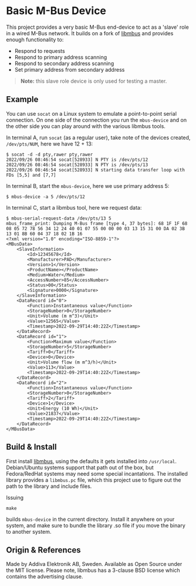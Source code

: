 Basic M-Bus Device
==================

This project provides a very basic M-Bus end-device to act as a 'slave'
role in a wired M-Bus network.  It builds on a fork of [libmbus][1] and
provides enough functionality to:

 - Respond to requests
 - Respond to primary address scanning
 - Respond to secondary address scanning
 - Set primary address from secondary address

> **Note:** this slave role device is only used for testing a master.


Example
-------

You can use `socat` on a Linux system to emulate a point-to-point serial
connection.  On one side of the connection you run the `mbus-device` and
on the other side you can play around with the various libmbus tools.

In terminal A, run `socat` (as a regular user), take note of the devices
created, `/dev/pts/NUM`, here we have 12 + 13:

    $ socat -d -d pty,rawer pty,rawer
    2022/09/26 08:46:54 socat[528933] N PTY is /dev/pts/12
    2022/09/26 08:46:54 socat[528933] N PTY is /dev/pts/13
    2022/09/26 08:46:54 socat[528933] N starting data transfer loop with FDs [5,5] and [7,7]

In terminal B, start the `mbus-device`, here we use primary address 5:

    $ mbus-device -a 5 /dev/pts/12

In terminal C, start a libmbus tool, here we request data:

    $ mbus-serial-request-data /dev/pts/13 5
    mbus_frame_print: Dumping M-Bus frame [type 4, 37 bytes]: 68 1F 1F 68 08 05 72 78 56 34 12 24 40 01 07 55 00 00 00 03 13 15 31 00 DA 02 3B 13 01 8B 60 04 37 18 02 1B 16 
    <?xml version="1.0" encoding="ISO-8859-1"?>
    <MBusData>
        <SlaveInformation>
            <Id>12345678</Id>
            <Manufacturer>PAD</Manufacturer>
            <Version>1</Version>
            <ProductName></ProductName>
            <Medium>Water</Medium>
            <AccessNumber>85</AccessNumber>
            <Status>00</Status>
            <Signature>0000</Signature>
        </SlaveInformation>
        <DataRecord id="0">
            <Function>Instantaneous value</Function>
            <StorageNumber>0</StorageNumber>
            <Unit>Volume (m m^3)</Unit>
            <Value>12565</Value>
            <Timestamp>2022-09-29T14:40:22Z</Timestamp>
        </DataRecord>
        <DataRecord id="1">
            <Function>Maximum value</Function>
            <StorageNumber>5</StorageNumber>
            <Tariff>0</Tariff>
            <Device>0</Device>
            <Unit>Volume flow (m m^3/h)</Unit>
            <Value>113</Value>
            <Timestamp>2022-09-29T14:40:22Z</Timestamp>
        </DataRecord>
        <DataRecord id="2">
            <Function>Instantaneous value</Function>
            <StorageNumber>0</StorageNumber>
            <Tariff>2</Tariff>
            <Device>1</Device>
            <Unit>Energy (10 Wh)</Unit>
            <Value>21837</Value>
            <Timestamp>2022-09-29T14:40:22Z</Timestamp>
        </DataRecord>
    </MBusData>


Build & Install
---------------

First install [libmbus][1], using the defaults it gets installed into
`/usr/local`.  Debian/Ubuntu systems support that path out of the box,
but Fedora/RedHat systems may need some special incantations.  The
installed library provides a `libmbus.pc` file, which this project use
to figure out the path to the library and include files.

Issuing

    make

builds `mbus-device` in the current directory.  Install it anywhere on
your system, and make sure to bundle the library .so file if you move
the binary to another system.


Origin & References
-------------------

Made by Addiva Elektronik AB, Sweden.  Available as Open Source under
the MIT license.  Please note, libmbus has a 3-clause BSD license which
contains the advertising clause.

[1]: https://github.com/addiva-elektronik/libmbus
